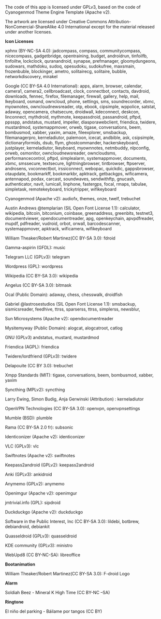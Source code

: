 The code of this app is licensed under GPLv3, based on the code of Cyanogenmod Theme Engine Template (Apache v2).

The artwork are licensed under Creative Commons Attribution-NonComercial-ShareAlike 4.0 International except for the material released under another licenses.

**Icon Licenses**

xphnx (BY-NC-SA 4.0): jadcompass, compass, communitycompass, nicecompass, gadgetbridge, opentraining, budget, androidrun, tinfoilfb, tinfoiltw, lockclock, quranandroid, synapse, prefmanager, gloomydungeons, sudowars, mathdoku, sudoq, opesudoku, sudokufree, maxsmain, frozenbuble, blockinger, ametro, solitairecg, solitaire, bubble, networkdiscovery, mirakel

Google (CC BY-SA 4.0 International): apps, alarm, browser, calendar, camera1, camera2, cellbroadcast, clock, connectbot, contacts, davdroid, downloads, fennec, firefox, filemanager, firewall, gallery, help, mail, lkeyboard, osmand, owncloud, phone, settings, sms, soundrecorder, xbmc, myownotes, owncloudnewsreader, otp, ebook, cipsimple, wppolice, satstat, adaway, opencamera, chatsecure, droidwall, kdeconnect, deskcon, linconnect, mythdroid, mythmote, keepassdroid, passandroid, pftpd, ppsspp, andstatus, mustard, impeller, diasporawebclient, friendica, twidere, mustardmod, systemappmover, orweb, tigase, conversations, beem, bombusmod, xabber, yaxim, amaze, fileexplorer, smsbackup, filemanagerpro, kerneladiutor, palemoon, icecat, andbible, ask, csipsimple, dictionaryformids, dsub, flym, ghostcommander, 
hackerskeyboard, justplayer, kerneladiutor, lkeyboard, myownnotes, netmbuddy, nlpconfig, orweb, osmonitor, owncloudnewsreader, owncloudsms, performancecontrol, pftpd, simplealarm, systemappmover, documents, xbmc, smssecure, textsecure, lightningbrowser, tintbrowser, ftpserver, androsens, vxconnectbot, irssiconnect, webopac, quickdic, gappsbrowser, otaupdate, bookmarkff, bookmarkbr, apktrack, getbackgps, wificamera, antennapod, podax, carcast, soundwaves, sendwithftp, gnucash, authenticator, navit, lumicall, linphone, fastergps, focal, rmaps, tabulae, simpletask, remotekeyboard, trickytripper, wifikeyboard

Cyanogenmod (Apache v2): audiofx, themes, onze, twelf, trebuchet

Austin Andrews @templarian (SIL Open Font License 1.1): calculator, wikipedia, bitcoin, bitconium, coinbase, greenaddress, greenbits, testnet3, documentviewer, opendocumentreader, apg, openkeychain, apvpdfreader, mupdf, pdfreader, vudroid, orbot, orwall, barcodescanner, systemappmover, apktrack, wificamera, wifikeyboard

William Theaker/Robert Martinez(CC BY-SA 3.0): fdroid

Gamma-aspirin (GFDL): music

Telegram LLC (GPLv3): telegram

Wordpress (GPL): wordpress

Wikipedia (CC BY-SA 3.0): wikipedia

Angelus (CC BY-SA 3.0): bitmask

Ocal (Public Domain): adaway, chess, chesswalk, droidfish

Gabriel @lastrosestudios (SIL Open Font License 1.1): smsbackup, sismicsreader, feedhive, ttrss, sparserss, ttrss, simplerss, newsblur,

Sun Microsystems (Apache v2): opendocumentreader

Mysitemyway (Public Domain): alogcat, alogcatroot, catlog

GNU (GPLv3) andstatus, mustard, mustardmod

Friendica (AGPL): friendica

Twidere/lordfriend (GPLv3): twidere

Delapouite (CC BY 3.0): trebuchet

Xmpp Standards (MIT): tigase, conversations, beem, bombusmod, xabber, yaxim

Syncthing (MPLv2): syncthing

Larry Ewing, Simon Budig, Anja Gerwinski (Attribution) : kerneladiutor

OpenVPN Technologies (CC BY-SA 3.0): openvpn, openvpnsettings

Mumble (BSD): plumble

Rama (CC BY-SA 2.0 fr): subsonic

Identiconizer (Apache v2): identiconizer

VLC (GPLv3): vlc

Swiftnotes (Apache v2): swiftnotes

Keepass2android (GPLv2): keepass2android

Anki (GPLv3): ankidroid

Anymemo (GPLv2): anymemo

Openimgur (Apache v2): openimgur

jmtrivial.info (GPL): sipdroid

Duckduckgo (Apache v2): duckduckgo

Software in the Public Interest, Inc (CC BY-SA 3.0): lildebi, botbrew, debiandroid, debiankit

Quasseldroid (GPLv3): quasseldroid

KDE community (GPLv3): ministro

WebUpd8 (CC BY-NC-SA): libreoffice


**Bootanimation**

William Theaker/Robert Martinez(CC BY-SA 3.0): F-droid Logo


**Alarm**

Soldiah Beez - Mineral K High Time (CC BY-NC –SA)

**Ringtone**

El niño del parking - Báilame por tangos (CC BY)

